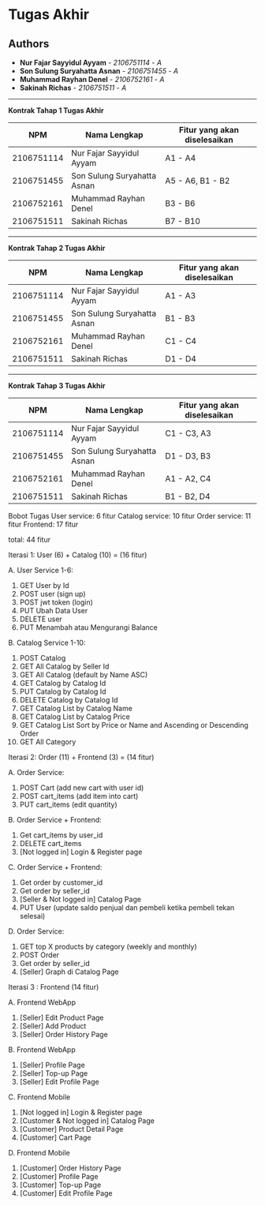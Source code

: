 # Tugas Akhir
## Authors
* **Nur Fajar Sayyidul Ayyam** - *2106751114* - *A*
* **Son Sulung Suryahatta Asnan** - *2106751455* - *A*
* **Muhammad Rayhan Denel** - *2106752161* - *A*
* **Sakinah Richas** - *2106751511* - *A*

---
**Kontrak Tahap 1 Tugas Akhir**

| NPM | Nama Lengkap | Fitur yang akan diselesaikan  |
| ----------| --- | ---------- | 
| 2106751114 | Nur Fajar Sayyidul Ayyam | A1 - A4 |
| 2106751455 | Son Sulung Suryahatta Asnan | A5 - A6, B1 - B2 |
| 2106752161 | Muhammad Rayhan Denel | B3 - B6 |
| 2106751511 | Sakinah Richas | B7 - B10 |
---
**Kontrak Tahap 2 Tugas Akhir**

| NPM | Nama Lengkap | Fitur yang akan diselesaikan  |
| ----------| --- | ---------- | 
| 2106751114 | Nur Fajar Sayyidul Ayyam | A1 - A3 |
| 2106751455 | Son Sulung Suryahatta Asnan | B1 - B3 |
| 2106752161 | Muhammad Rayhan Denel | C1 - C4 |
| 2106751511 | Sakinah Richas | D1 - D4 |
---
**Kontrak Tahap 3 Tugas Akhir**

| NPM | Nama Lengkap | Fitur yang akan diselesaikan  |
| ----------| --- | ---------- | 
| 2106751114 | Nur Fajar Sayyidul Ayyam | C1 - C3, A3 |
| 2106751455 | Son Sulung Suryahatta Asnan | D1 - D3, B3 |
| 2106752161 | Muhammad Rayhan Denel | A1 - A2, C4 |
| 2106751511 | Sakinah Richas | B1 - B2, D4 |

Bobot Tugas
User service: 6 fitur
Catalog service: 10 fitur
Order service: 11 fitur
Frontend: 17 fitur

total: 44 fitur

Iterasi 1: User (6) + Catalog (10) = (16 fitur)

A. User Service 1-6: 
1. GET User by Id
2. POST user (sign up)
3. POST jwt token (login)
4. PUT Ubah Data User
5. DELETE user
6. PUT Menambah atau Mengurangi Balance

B. Catalog Service  1-10: 
1. POST Catalog
2. GET All Catalog by Seller Id
3. GET All Catalog (default by Name ASC)
4. GET Catalog by Catalog Id
5. PUT Catalog by Catalog Id
6. DELETE Catalog by Catalog Id
7. GET Catalog List by Catalog Name 
8. GET Catalog List by Catalog Price
9. GET Catalog List Sort by Price or Name and Ascending or Descending Order
10. GET All Category

Iterasi 2: Order (11) + Frontend (3) = (14 fitur)

A. Order Service: 
1. POST Cart (add new cart with user id)
2. POST cart_items (add item into cart)
3. PUT cart_items (edit quantity)

B. Order Service + Frontend: 
1. Get cart_items by user_id
2. DELETE cart_items
3. [Not logged in] Login & Register page

C. Order Service + Frontend: 
1. Get order by customer_id
2. Get order by seller_id
3. [Seller & Not logged in] Catalog Page
4. PUT User (update saldo penjual dan pembeli ketika pembeli tekan selesai)

D. Order Service:
1. GET top X products by category (weekly and monthly)
2. POST Order
3. Get order by seller_id
4. [Seller] Graph di Catalog Page

Iterasi 3 : Frontend (14 fitur)

A. Frontend WebApp
1. [Seller] Edit Product Page
2. [Seller] Add Product
3. [Seller] Order History Page

B. Frontend WebApp
1. [Seller] Profile Page
2. [Seller] Top-up Page
3. [Seller] Edit Profile Page

C. Frontend Mobile
1. [Not logged in] Login & Register page
2. [Customer & Not logged in] Catalog Page
3. [Customer] Product Detail Page
4. [Customer] Cart Page

D. Frontend Mobile
1. [Customer] Order History Page
2. [Customer] Profile Page
3. [Customer] Top-up Page
4. [Customer] Edit Profile Page

